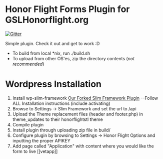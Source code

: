 Honor Flight Forms Plugin for GSLHonorflight.org
=========================

[![Gitter](https://badges.gitter.im/Join%20Chat.svg)](https://gitter.im/honorflight/honorflight-forms?utm_source=badge&utm_medium=badge&utm_campaign=pr-badge&utm_content=badge)

Simple plugin. Check it out and get to work :D

* To build from local *nix, run ./build.sh
* To upload from other OS'es, zip the directory contents (*not recommended*)

Wordpress Installation
===========================

1. Install wp-slim-framework [Our Forked Slim Framework Plugin](https://github.com/jancel/wp-slim-framework) --Follow ALL Installation instructions (include activating)
2. Browse to Settings -> Slim Framework and set the url to /api
2. Upload the Theme replacement files (header and footer.php) in theme_updates to their honorflightstl theme
3. Compile plugin
4. Install plugin through uploading zip file in build/
5. Configure plugin by browsing to Settings -> Honor Flight Options and inputting the proper APIKEY
6. Add page called "Application" with content where you would like the form to live [[vetapp]]